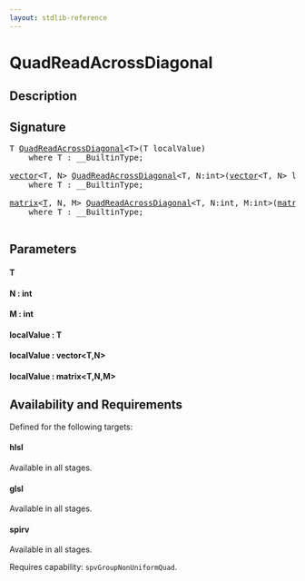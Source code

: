 ```yaml
---
layout: stdlib-reference
---
```


# QuadReadAcrossDiagonal

## Description





## Signature 

<pre>
T <a href="/stdlib-reference/global-decls/QuadReadAcrossDiagonal">QuadReadAcrossDiagonal</a>&lt;T&gt;(T <span class='code_param'>localValue</span>)
    <span class='code_keyword'>where</span> T : __BuiltinType;

<a href="/stdlib-reference/types/vector/index" class="code_type">vector</a>&lt;T, N&gt; <a href="/stdlib-reference/global-decls/QuadReadAcrossDiagonal">QuadReadAcrossDiagonal</a>&lt;T, N:<span class="code_keyword">int</span>&gt;(<a href="/stdlib-reference/types/vector/index" class="code_type">vector</a>&lt;T, N&gt; <span class='code_param'>localValue</span>)
    <span class='code_keyword'>where</span> T : __BuiltinType;

<a href="/stdlib-reference/types/matrix/index" class="code_type">matrix</a>&lt;<a href="/stdlib-reference/types/matrix/T">T</a>, N, M&gt; <a href="/stdlib-reference/global-decls/QuadReadAcrossDiagonal">QuadReadAcrossDiagonal</a>&lt;T, N:<span class="code_keyword">int</span>, M:<span class="code_keyword">int</span>&gt;(<a href="/stdlib-reference/types/matrix/index" class="code_type">matrix</a>&lt;<a href="/stdlib-reference/types/matrix/T">T</a>, N, M&gt; <span class='code_param'>localValue</span>)
    <span class='code_keyword'>where</span> T : __BuiltinType;

</pre>

## Parameters

#### T
#### N : int
#### M : int
#### localValue : T
#### localValue : vector\<T,N\>
#### localValue : matrix\<T,N,M\>

## Availability and Requirements

Defined for the following targets:

#### hlsl
Available in all stages.

#### glsl
Available in all stages.

#### spirv
Available in all stages.

Requires capability: `spvGroupNonUniformQuad`.


